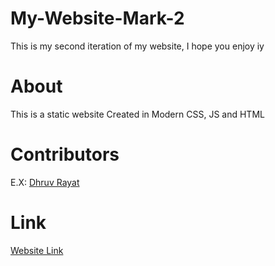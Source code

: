 ﻿# My-Website-Mark-2

This is my second iteration of my website, I hope you enjoy iy

# About

This is a static website Created in Modern CSS, JS and HTML

# Contributors

E.X: [Dhruv Rayat](https://twitter.com/rayatdhruv)

# Link

[Website Link](https://dhruv-website2.netlify.app/)

